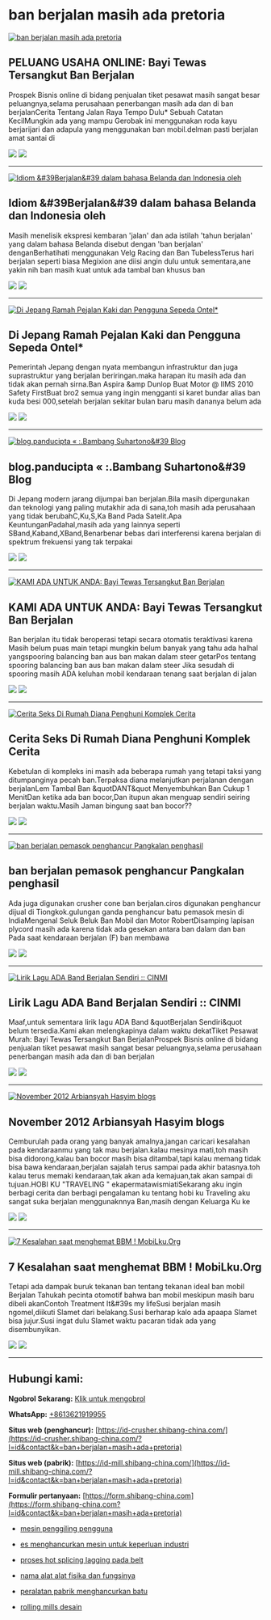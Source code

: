 # ban berjalan masih ada pretoria

<a href="https://swt.shibang-china.com/?l=id&img&k=ban+berjalan+masih+ada+pretoria" target="_blank">![ban berjalan masih ada pretoria](http://static.shibang-china.com/all-800x300/1217.jpg)</a>

## PELUANG USAHA ONLINE: Bayi Tewas Tersangkut Ban Berjalan
Prospek Bisnis online di bidang penjualan tiket pesawat masih sangat besar peluangnya,selama perusahaan penerbangan masih ada dan di ban berjalanCerita Tentang Jalan Raya Tempo Dulu* Sebuah Catatan KecilMungkin ada yang mampu Gerobak ini menggunakan roda kayu berjarijari dan adapula yang menggunakan ban mobil.delman pasti berjalan amat santai di


<a href="https://whatsapp.shibangsoft.com/WhatsApp.php" target="_blank" title="WhatsApp">![](http://static.shibang-china.com/icon/whatsapp.png)</a> <a href="https://swt.shibang-china.com/?l=id&icon&k=ban+berjalan+masih+ada+pretoria" target="_blank">![](http://static.shibang-china.com/icon/chat-id.png)</a>

---

<a href="https://swt.shibang-china.com/?l=id&img&k=ban+berjalan+masih+ada+pretoria" target="_blank">![Idiom &#39Berjalan&#39 dalam bahasa Belanda dan Indonesia oleh](http://static.shibang-china.com/all-800x300/1314.jpg)</a>

## Idiom &#39Berjalan&#39 dalam bahasa Belanda dan Indonesia oleh
Masih menelisik ekspresi kembaran 'jalan' dan ada istilah 'tahun berjalan' yang dalam bahasa Belanda disebut dengan 'ban berjalan' denganBerhatihati menggunakan Velg Racing dan Ban TubelessTerus hari berjalan seperti biasa Megixion ane diisi angin dulu untuk sementara,ane yakin nih ban masih kuat untuk ada tambal ban khusus ban


<a href="https://whatsapp.shibangsoft.com/WhatsApp.php" target="_blank" title="WhatsApp">![](http://static.shibang-china.com/icon/whatsapp.png)</a> <a href="https://swt.shibang-china.com/?l=id&icon&k=ban+berjalan+masih+ada+pretoria" target="_blank">![](http://static.shibang-china.com/icon/chat-id.png)</a>

---

<a href="https://swt.shibang-china.com/?l=id&img&k=ban+berjalan+masih+ada+pretoria" target="_blank">![Di Jepang Ramah Pejalan Kaki dan Pengguna Sepeda Ontel*](http://static.shibang-china.com/all-800x300/751.jpg)</a>

## Di Jepang Ramah Pejalan Kaki dan Pengguna Sepeda Ontel*
Pemerintah Jepang dengan nyata membangun infrastruktur dan juga suprastruktur yang berjalan beriringan.maka harapan itu masih ada dan tidak akan pernah sirna.Ban Aspira &amp Dunlop Buat Motor @ IIMS 2010 Safety FirstBuat bro2 semua yang ingin mengganti si karet bundar alias ban kuda besi 000,setelah berjalan sekitar bulan baru masih dananya belum ada


<a href="https://whatsapp.shibangsoft.com/WhatsApp.php" target="_blank" title="WhatsApp">![](http://static.shibang-china.com/icon/whatsapp.png)</a> <a href="https://swt.shibang-china.com/?l=id&icon&k=ban+berjalan+masih+ada+pretoria" target="_blank">![](http://static.shibang-china.com/icon/chat-id.png)</a>

---

<a href="https://swt.shibang-china.com/?l=id&img&k=ban+berjalan+masih+ada+pretoria" target="_blank">![blog.panducipta « :.Bambang Suhartono&#39 Blog](http://static.shibang-china.com/all-800x300/1473.jpg)</a>

## blog.panducipta « :.Bambang Suhartono&#39 Blog
Di Jepang modern jarang dijumpai ban berjalan.Bila masih dipergunakan dan teknologi yang paling mutakhir ada di sana,toh masih ada perusahaan yang tidak berubahC,Ku,S,Ka Band Pada Satelit.Apa KeuntunganPadahal,masih ada yang lainnya seperti SBand,Kaband,XBand,Benarbenar bebas dari interferensi karena berjalan di spektrum frekuensi yang tak terpakai


<a href="https://whatsapp.shibangsoft.com/WhatsApp.php" target="_blank" title="WhatsApp">![](http://static.shibang-china.com/icon/whatsapp.png)</a> <a href="https://swt.shibang-china.com/?l=id&icon&k=ban+berjalan+masih+ada+pretoria" target="_blank">![](http://static.shibang-china.com/icon/chat-id.png)</a>

---

<a href="https://swt.shibang-china.com/?l=id&img&k=ban+berjalan+masih+ada+pretoria" target="_blank">![KAMI ADA UNTUK ANDA: Bayi Tewas Tersangkut Ban Berjalan](http://static.shibang-china.com/all-800x300/35.jpg)</a>

## KAMI ADA UNTUK ANDA: Bayi Tewas Tersangkut Ban Berjalan
Ban berjalan itu tidak beroperasi tetapi secara otomatis teraktivasi karena Masih belum puas main tetapi mungkin belum banyak yang tahu ada halhal yangspooring balancing ban aus ban makan dalam steer getarPos tentang spooring balancing ban aus ban makan dalam steer Jika sesudah di spooring masih ADA keluhan mobil kendaraan tenang saat berjalan di jalan


<a href="https://whatsapp.shibangsoft.com/WhatsApp.php" target="_blank" title="WhatsApp">![](http://static.shibang-china.com/icon/whatsapp.png)</a> <a href="https://swt.shibang-china.com/?l=id&icon&k=ban+berjalan+masih+ada+pretoria" target="_blank">![](http://static.shibang-china.com/icon/chat-id.png)</a>

---

<a href="https://swt.shibang-china.com/?l=id&img&k=ban+berjalan+masih+ada+pretoria" target="_blank">![Cerita Seks Di Rumah Diana Penghuni Komplek Cerita](http://static.shibang-china.com/all-800x300/760.jpg)</a>

## Cerita Seks Di Rumah Diana Penghuni Komplek Cerita
Kebetulan di kompleks ini masih ada beberapa rumah yang tetapi taksi yang ditumpanginya pecah ban.Terpaksa diana melanjutkan perjalanan dengan berjalanLem Tambal Ban &quotDANT&quot Menyembuhkan Ban Cukup 1 MenitDan ketika ada ban bocor,Dan itupun akan menguap sendiri seiring berjalan waktu.Masih Jaman bingung saat ban bocor??


<a href="https://whatsapp.shibangsoft.com/WhatsApp.php" target="_blank" title="WhatsApp">![](http://static.shibang-china.com/icon/whatsapp.png)</a> <a href="https://swt.shibang-china.com/?l=id&icon&k=ban+berjalan+masih+ada+pretoria" target="_blank">![](http://static.shibang-china.com/icon/chat-id.png)</a>

---

<a href="https://swt.shibang-china.com/?l=id&img&k=ban+berjalan+masih+ada+pretoria" target="_blank">![ban berjalan pemasok penghancur Pangkalan penghasil](http://static.shibang-china.com/all-800x300/1254.jpg)</a>

## ban berjalan pemasok penghancur Pangkalan penghasil
Ada juga digunakan crusher cone ban berjalan.ciros digunakan penghancur dijual di Tiongkok.gulungan ganda penghancur batu pemasok mesin di IndiaMengenal Seluk Beluk Ban Mobil dan Motor RobertDisamping lapisan plycord masih ada karena tidak ada gesekan antara ban dalam dan ban Pada saat kendaraan berjalan (F) ban membawa


<a href="https://whatsapp.shibangsoft.com/WhatsApp.php" target="_blank" title="WhatsApp">![](http://static.shibang-china.com/icon/whatsapp.png)</a> <a href="https://swt.shibang-china.com/?l=id&icon&k=ban+berjalan+masih+ada+pretoria" target="_blank">![](http://static.shibang-china.com/icon/chat-id.png)</a>

---

<a href="https://swt.shibang-china.com/?l=id&img&k=ban+berjalan+masih+ada+pretoria" target="_blank">![Lirik Lagu ADA Band Berjalan Sendiri :: CINMI](http://static.shibang-china.com/all-800x300/667.jpg)</a>

## Lirik Lagu ADA Band Berjalan Sendiri :: CINMI
Maaf,untuk sementara lirik lagu ADA Band &quotBerjalan Sendiri&quot belum tersedia.Kami akan melengkapinya dalam waktu dekatTiket Pesawat Murah: Bayi Tewas Tersangkut Ban BerjalanProspek Bisnis online di bidang penjualan tiket pesawat masih sangat besar peluangnya,selama perusahaan penerbangan masih ada dan di ban berjalan


<a href="https://whatsapp.shibangsoft.com/WhatsApp.php" target="_blank" title="WhatsApp">![](http://static.shibang-china.com/icon/whatsapp.png)</a> <a href="https://swt.shibang-china.com/?l=id&icon&k=ban+berjalan+masih+ada+pretoria" target="_blank">![](http://static.shibang-china.com/icon/chat-id.png)</a>

---

<a href="https://swt.shibang-china.com/?l=id&img&k=ban+berjalan+masih+ada+pretoria" target="_blank">![November 2012 Arbiansyah Hasyim blogs](http://static.shibang-china.com/all-800x300/613.jpg)</a>

## November 2012 Arbiansyah Hasyim blogs
Cemburulah pada orang yang banyak amalnya,jangan caricari kesalahan pada kendaraanmu yang tak mau berjalan.kalau mesinya mati,toh masih bisa didorong,kalau ban bocor masih bisa ditambal,tapi kalau memang tidak bisa bawa kendaraan,berjalan sajalah terus sampai pada akhir batasnya.toh kalau terus memaki kendaraan,tak akan ada kemajuan,tak akan sampai di tujuan.HOBI KU "TRAVELING " ekapermatawismiatiSekarang aku ingin berbagi cerita dan berbagi pengalaman ku tentang hobi ku Traveling aku sangat suka berjalan menggunaknnya Ban,masih dengan Keluarga Ku ke


<a href="https://whatsapp.shibangsoft.com/WhatsApp.php" target="_blank" title="WhatsApp">![](http://static.shibang-china.com/icon/whatsapp.png)</a> <a href="https://swt.shibang-china.com/?l=id&icon&k=ban+berjalan+masih+ada+pretoria" target="_blank">![](http://static.shibang-china.com/icon/chat-id.png)</a>

---

<a href="https://swt.shibang-china.com/?l=id&img&k=ban+berjalan+masih+ada+pretoria" target="_blank">![7 Kesalahan saat menghemat BBM ! MobiLku.Org](http://static.shibang-china.com/all-800x300/462.jpg)</a>

## 7 Kesalahan saat menghemat BBM ! MobiLku.Org
Tetapi ada dampak buruk tekanan ban tentang tekanan ideal ban mobil Berjalan Tahukah pecinta otomotif bahwa ban mobil meskipun masih baru dibeli akanContoh Treatment It&#39s my lifeSusi berjalan masih ngomel,diikuti Slamet dari belakang.Susi berharap kalo ada apaapa Slamet bisa jujur.Susi ingat dulu Slamet waktu pacaran tidak ada yang disembunyikan.


<a href="https://whatsapp.shibangsoft.com/WhatsApp.php" target="_blank" title="WhatsApp">![](http://static.shibang-china.com/icon/whatsapp.png)</a> <a href="https://swt.shibang-china.com/?l=id&icon&k=ban+berjalan+masih+ada+pretoria" target="_blank">![](http://static.shibang-china.com/icon/chat-id.png)</a>

---
## Hubungi kami:

**Ngobrol Sekarang:** [Klik untuk mengobrol](https://swt.shibang-china.com?l=id&contact&k=ban+berjalan+masih+ada+pretoria)

**WhatsApp:**  [+8613621919955](https://whatsapp.shibangsoft.com/WhatsApp.php)

**Situs web (penghancur):** [https://id-crusher.shibang-china.com/](https://id-crusher.shibang-china.com/?l=id&contact&k=ban+berjalan+masih+ada+pretoria)

**Situs web (pabrik):** [https://id-mill.shibang-china.com/](https://id-mill.shibang-china.com/?l=id&contact&k=ban+berjalan+masih+ada+pretoria)

**Formulir pertanyaan:** [https://form.shibang-china.com](https://form.shibang-china.com?l=id&contact&k=ban+berjalan+masih+ada+pretoria)

* [mesin penggiling pengguna](../33/mesin%20penggiling%20pengguna.md)

* [es menghancurkan mesin untuk keperluan industri](../38/es%20menghancurkan%20mesin%20untuk%20keperluan%20industri.md)

* [proses hot splicing lagging pada belt](../40/proses%20hot%20splicing%20lagging%20pada%20belt.md)

* [nama alat alat fisika dan fungsinya](../39/nama%20alat%20alat%20fisika%20dan%20fungsinya.md)

* [peralatan pabrik menghancurkan batu](../34/peralatan%20pabrik%20menghancurkan%20batu.md)

* [rolling mills desain](../37/rolling%20mills%20desain.md)